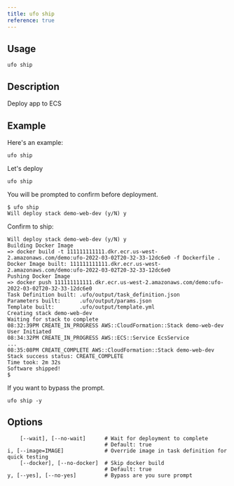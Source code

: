```yaml
---
title: ufo ship
reference: true
---
```


## Usage

    ufo ship

## Description

Deploy app to ECS

## Example

Here's an example:

    ufo ship

Let's deploy

    ufo ship

You will be prompted to confirm before deployment.

    $ ufo ship
    Will deploy stack demo-web-dev (y/N) y

Confirm to ship:

    Will deploy stack demo-web-dev (y/N) y
    Building Docker Image
    => docker build -t 111111111111.dkr.ecr.us-west-2.amazonaws.com/demo:ufo-2022-03-02T20-32-33-12dc6e0 -f Dockerfile .
    Docker Image built: 111111111111.dkr.ecr.us-west-2.amazonaws.com/demo:ufo-2022-03-02T20-32-33-12dc6e0
    Pushing Docker Image
    => docker push 111111111111.dkr.ecr.us-west-2.amazonaws.com/demo:ufo-2022-03-02T20-32-33-12dc6e0
    Task Definition built: .ufo/output/task_definition.json
    Parameters built:      .ufo/output/params.json
    Template built:        .ufo/output/template.yml
    Creating stack demo-web-dev
    Waiting for stack to complete
    08:32:39PM CREATE_IN_PROGRESS AWS::CloudFormation::Stack demo-web-dev User Initiated
    08:34:32PM CREATE_IN_PROGRESS AWS::ECS::Service EcsService
    ...
    08:35:08PM CREATE_COMPLETE AWS::CloudFormation::Stack demo-web-dev
    Stack success status: CREATE_COMPLETE
    Time took: 2m 32s
    Software shipped!
    $

If you want to bypass the prompt.

    ufo ship -y


## Options

```
    [--wait], [--no-wait]      # Wait for deployment to complete
                               # Default: true
i, [--image=IMAGE]             # Override image in task definition for quick testing
    [--docker], [--no-docker]  # Skip docker build
                               # Default: true
y, [--yes], [--no-yes]         # Bypass are you sure prompt
```

